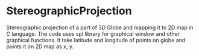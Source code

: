 # StereographicProjection
Stereographic projection of a part of 3D Globe and mapping it to 2D map in C language. The code uses spl library for graphical window and other graphical functions. It take latitude and longitude of points on globe and points it on 2D map as x, y.
